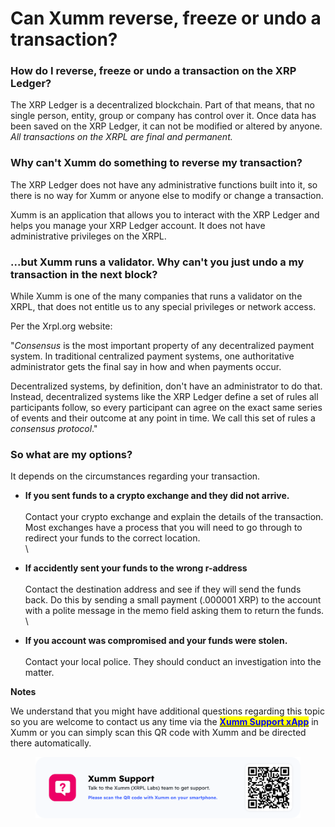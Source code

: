 # Can Xumm reverse, freeze or undo a transaction?

### **How do I reverse, freeze or undo a transaction on the XRP Ledger?**

The XRP Ledger is a decentralized blockchain. Part of that means, that no single person, entity, group or company has control over it.  Once data has been saved on the XRP Ledger, it can not be modified or altered by anyone. _All transactions on the XRPL are final and permanent._&#x20;



### **Why can't Xumm do something to reverse my transaction?**

The XRP Ledger does not have any administrative functions built into it, so there is no way for Xumm or anyone else to modify or change a transaction.

Xumm is an application that allows you to interact with the XRP Ledger and helps you manage your XRP Ledger account. It does not have administrative privileges on the XRPL.

&#x20;

### **...but Xumm runs a validator. Why can't you just undo a my transaction in the next block?**

While Xumm is one of the many companies that runs a validator on the XRPL, that does not entitle us to any special privileges or network access.&#x20;

Per the Xrpl.org website:

"_Consensus_ is the most important property of any decentralized payment system. In traditional centralized payment systems, one authoritative administrator gets the final say in how and when payments occur.

Decentralized systems, by definition, don't have an administrator to do that. Instead, decentralized systems like the XRP Ledger define a set of rules all participants follow, so every participant can agree on the exact same series of events and their outcome at any point in time. We call this set of rules a _consensus protocol_."

&#x20;

### **So what are my options?**

It depends on the circumstances regarding your transaction.

* **If you sent funds to a crypto exchange and they did not arrive.**\
  \
  Contact your crypto exchange and explain the details of the transaction. Most exchanges have a process that you will need to go through to redirect your funds to the correct location.\
  \

* **If accidently sent your funds to the wrong r-address**\
  \
  Contact the destination address and see if they will send the funds back. Do this by sending a small payment (.000001 XRP) to the account with a polite message in the memo field asking them to return the funds.\
  \

* **If you account was compromised and your funds were stolen.**\
  \
  Contact your local police. They should conduct an investigation into the matter.&#x20;

**Notes**

We understand that you might have additional questions regarding this topic so you are welcome to contact us any time via the [<mark style="color:blue;">**Xumm Support xApp**</mark>](https://xumm.app/detect/xapp:xumm.support?ref=helpcenter) in Xumm or you can simply scan this QR code with Xumm and be directed there automatically.

<figure><img src="../.gitbook/assets/Support banner Xumm.png" alt=""><figcaption></figcaption></figure>
